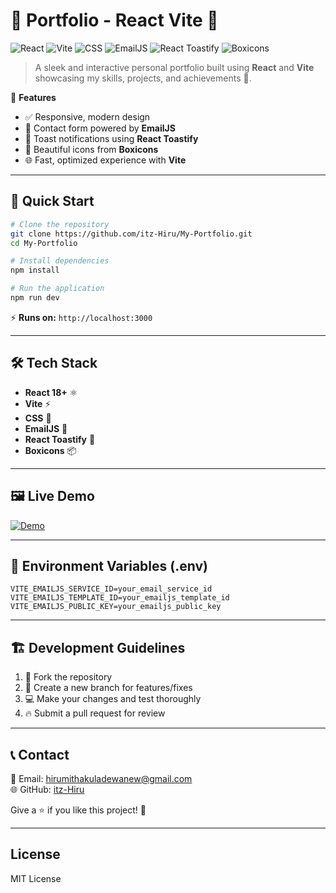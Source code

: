 # 🌟 Portfolio - React Vite 🚀

![React](https://img.shields.io/badge/React-61DAFB?style=for-the-badge&logo=react&logoColor=black)
![Vite](https://img.shields.io/badge/Vite-646CFF?style=for-the-badge&logo=vite&logoColor=white)
![CSS](https://img.shields.io/badge/CSS-1572B6?style=for-the-badge&logo=css3&logoColor=white)
![EmailJS](https://img.shields.io/badge/EmailJS-FF0A00?style=for-the-badge&logo=emailjs&logoColor=white)
![React Toastify](https://img.shields.io/badge/React%20Toastify-FF6133?style=for-the-badge&logo=react&logoColor=white)
![Boxicons](https://img.shields.io/badge/Boxicons-000000?style=for-the-badge&logo=boxicons&logoColor=white)

> A sleek and interactive personal portfolio built using **React** and **Vite** showcasing my skills, projects, and achievements 💼.

🎯 **Features**
- ✅ Responsive, modern design
- 📩 Contact form powered by **EmailJS**
- 💬 Toast notifications using **React Toastify**
- 🎨 Beautiful icons from **Boxicons**
- 🌐 Fast, optimized experience with **Vite**

---

## 🚀 Quick Start

```bash
# Clone the repository
git clone https://github.com/itz-Hiru/My-Portfolio.git
cd My-Portfolio

# Install dependencies
npm install

# Run the application
npm run dev
```

⚡ **Runs on:** `http://localhost:3000`

---

## 🛠️ Tech Stack
- **React 18+** ⚛️
- **Vite** ⚡
- **CSS** 🌸
- **EmailJS** 📧
- **React Toastify** 🍞
- **Boxicons** 📦

---

## 🖼️ Live Demo
[![Demo](https://img.shields.io/badge/Watch%20Demo-%F0%9F%8E%AC-red)](https://hirumitha-portfolio.vercel.app)

---

## 🔐 Environment Variables (.env)

```env
VITE_EMAILJS_SERVICE_ID=your_email_service_id
VITE_EMAILJS_TEMPLATE_ID=your_emailjs_template_id
VITE_EMAILJS_PUBLIC_KEY=your_emailjs_public_key
```

---

## 🏗️ Development Guidelines

1. 🍴 Fork the repository
2. 🌿 Create a new branch for features/fixes
3. 💻 Make your changes and test thoroughly
4. 🔥 Submit a pull request for review

---

## 📞 Contact
📧 Email: hirumithakuladewanew@gmail.com  
🌐 GitHub: [itz-Hiru](https://github.com/itz-Hiru)

Give a ⭐ if you like this project! 🎉

---

## License

MIT License
